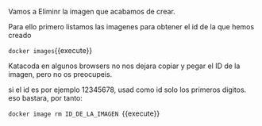 Vamos a Eliminr la imagen que acabamos de crear.

Para ello primero listamos las imagenes para obtener el id de la que hemos creado

`docker images`{{execute}}

Katacoda en algunos browsers no nos dejara copiar y pegar el ID de la imagen, pero no os preocupeis.

si el id es por ejemplo 12345678, usad como id solo los primeros digitos. eso bastara, por tanto:

`docker image rm ID_DE_LA_IMAGEN `{{execute}}

